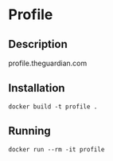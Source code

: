 # Profile

## Description
profile.theguardian.com

## Installation
```
docker build -t profile .
```

## Running
```
docker run --rm -it profile
```
